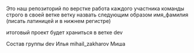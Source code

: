 Это наш репозиторий по верстке
работа каждого участника команды строго в своей ветке
ветку назвать следующим образом имя_фамилия (писать латиницей и в нижнем регистре)

итоговый проект будет храниться в ветке dev

Состав группы
dev Илья
mihail_zakharov Миша
